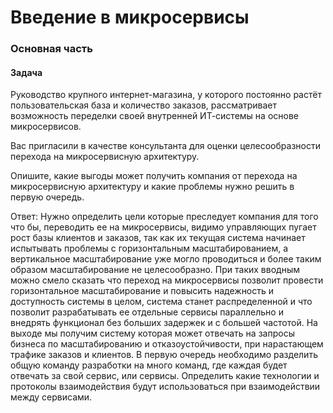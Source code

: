 # Введение в микросервисы

### Основная часть

#### Задача

Руководство крупного интернет-магазина, у которого постоянно растёт пользовательская база и количество заказов, рассматривает возможность переделки своей внутренней ИТ-системы на основе микросервисов.

Вас пригласили в качестве консультанта для оценки целесообразности перехода на микросервисную архитектуру.

Опишите, какие выгоды может получить компания от перехода на микросервисную архитектуру и какие проблемы нужно решить в первую очередь.

Ответ:
Нужно определить цели которые преследует компания для того что бы, переводить ее на микросервисы, видимо управляющих пугает рост базы клиентов и заказов, так как их текущая система начинает испытывать проблемы с горизонтальным масштабированием, а вертикальное масштабирование уже могло проводиться и более таким образом масштабирование не целесообразно. 
При таких вводным можно смело сказать что переход на микросервисы позволит провести горизонтальное масштабирование и повысить надежность и доступность системы в целом, система станет распределенной и что позволит разрабатывать ее отдельные сервисы параллельно и внедрять функционал без больших задержек и с большей частотой. На выходе мы получим систему которая может отвечать на запросы бизнеса по масштабированию и отказоустойчивости, при нарастающем трафике заказов и клиентов.
В первую очередь необходимо разделить общую команду разработки на много команд, где каждая будет отвечать за свой сервис, или сервисы. Определить какие технологии и протоколы взаимодействия будут использоваться при взаимодействии между сервисами.

